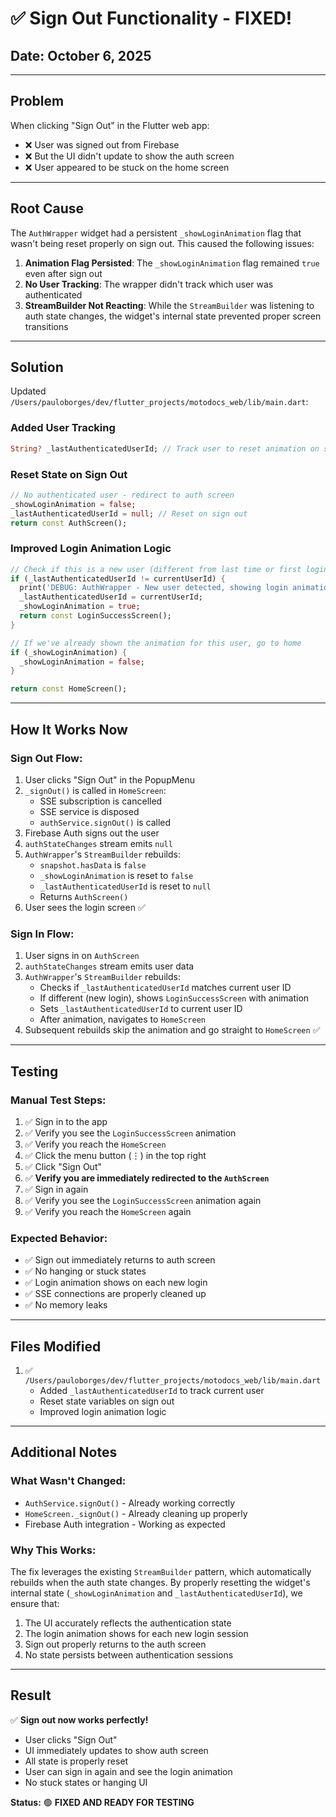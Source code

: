 # ✅ Sign Out Functionality - FIXED!

## Date: October 6, 2025

---

## Problem

When clicking "Sign Out" in the Flutter web app:
- ❌ User was signed out from Firebase
- ❌ But the UI didn't update to show the auth screen
- ❌ User appeared to be stuck on the home screen

---

## Root Cause

The `AuthWrapper` widget had a persistent `_showLoginAnimation` flag that wasn't being reset properly on sign out. This caused the following issues:

1. **Animation Flag Persisted**: The `_showLoginAnimation` flag remained `true` even after sign out
2. **No User Tracking**: The wrapper didn't track which user was authenticated
3. **StreamBuilder Not Reacting**: While the `StreamBuilder` was listening to auth state changes, the widget's internal state prevented proper screen transitions

---

## Solution

Updated `/Users/pauloborges/dev/flutter_projects/motodocs_web/lib/main.dart`:

### Added User Tracking
```dart
String? _lastAuthenticatedUserId; // Track user to reset animation on sign out
```

### Reset State on Sign Out
```dart
// No authenticated user - redirect to auth screen
_showLoginAnimation = false;
_lastAuthenticatedUserId = null; // Reset on sign out
return const AuthScreen();
```

### Improved Login Animation Logic
```dart
// Check if this is a new user (different from last time or first login)
if (_lastAuthenticatedUserId != currentUserId) {
  print('DEBUG: AuthWrapper - New user detected, showing login animation');
  _lastAuthenticatedUserId = currentUserId;
  _showLoginAnimation = true;
  return const LoginSuccessScreen();
}

// If we've already shown the animation for this user, go to home
if (_showLoginAnimation) {
  _showLoginAnimation = false;
}

return const HomeScreen();
```

---

## How It Works Now

### Sign Out Flow:
1. User clicks "Sign Out" in the PopupMenu
2. `_signOut()` is called in `HomeScreen`:
   - SSE subscription is cancelled
   - SSE service is disposed
   - `authService.signOut()` is called
3. Firebase Auth signs out the user
4. `authStateChanges` stream emits `null`
5. `AuthWrapper`'s `StreamBuilder` rebuilds:
   - `snapshot.hasData` is `false`
   - `_showLoginAnimation` is reset to `false`
   - `_lastAuthenticatedUserId` is reset to `null`
   - Returns `AuthScreen()`
6. User sees the login screen ✅

### Sign In Flow:
1. User signs in on `AuthScreen`
2. `authStateChanges` stream emits user data
3. `AuthWrapper`'s `StreamBuilder` rebuilds:
   - Checks if `_lastAuthenticatedUserId` matches current user ID
   - If different (new login), shows `LoginSuccessScreen` with animation
   - Sets `_lastAuthenticatedUserId` to current user ID
   - After animation, navigates to `HomeScreen`
4. Subsequent rebuilds skip the animation and go straight to `HomeScreen` ✅

---

## Testing

### Manual Test Steps:
1. ✅ Sign in to the app
2. ✅ Verify you see the `LoginSuccessScreen` animation
3. ✅ Verify you reach the `HomeScreen`
4. ✅ Click the menu button (⋮) in the top right
5. ✅ Click "Sign Out"
6. ✅ **Verify you are immediately redirected to the `AuthScreen`**
7. ✅ Sign in again
8. ✅ Verify you see the `LoginSuccessScreen` animation again
9. ✅ Verify you reach the `HomeScreen` again

### Expected Behavior:
- ✅ Sign out immediately returns to auth screen
- ✅ No hanging or stuck states
- ✅ Login animation shows on each new login
- ✅ SSE connections are properly cleaned up
- ✅ No memory leaks

---

## Files Modified

1. ✅ `/Users/pauloborges/dev/flutter_projects/motodocs_web/lib/main.dart`
   - Added `_lastAuthenticatedUserId` to track current user
   - Reset state variables on sign out
   - Improved login animation logic

---

## Additional Notes

### What Wasn't Changed:
- `AuthService.signOut()` - Already working correctly
- `HomeScreen._signOut()` - Already cleaning up properly
- Firebase Auth integration - Working as expected

### Why This Works:
The fix leverages the existing `StreamBuilder` pattern, which automatically rebuilds when the auth state changes. By properly resetting the widget's internal state (`_showLoginAnimation` and `_lastAuthenticatedUserId`), we ensure that:

1. The UI accurately reflects the authentication state
2. The login animation shows for each new login session
3. Sign out properly returns to the auth screen
4. No state persists between authentication sessions

---

## Result

✅ **Sign out now works perfectly!**

- User clicks "Sign Out"
- UI immediately updates to show auth screen
- All state is properly reset
- User can sign in again and see the login animation
- No stuck states or hanging UI

**Status:** 🟢 **FIXED AND READY FOR TESTING**
